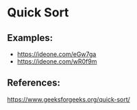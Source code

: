 # Quick Sort

## Examples:

* https://ideone.com/eGw7ga
* https://ideone.com/wR0f9m

## References:

https://www.geeksforgeeks.org/quick-sort/
